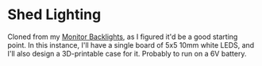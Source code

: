 # Shed Lighting

Cloned from my [Monitor Backlights](https://github.com/michd/monitor-backlights), as I figured it'd be a good starting point. In this instance, I'll have a single board of 5x5 10mm white LEDS, and I'll also design a 3D-printable
case for it. Probably to run on a 6V battery.

